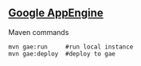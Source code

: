 

[Google AppEngine](https://developers.google.com/appengine/)
------------------

Maven commands

    mvn gae:run     #run local instance
    mvn gae:deploy  #deploy to gae